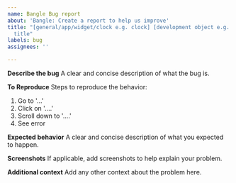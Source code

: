 ```yaml
---
name: Bangle Bug report
about: 'Bangle: Create a report to help us improve'
title: "[general/app/widget/clock e.g. clock] [development object e.g. antonclock]
  title"
labels: bug
assignees: ''

---
```


**Describe the bug**
A clear and concise description of what the bug is.

**To Reproduce**
Steps to reproduce the behavior:
1. Go to '...'
2. Click on '....'
3. Scroll down to '....'
4. See error

**Expected behavior**
A clear and concise description of what you expected to happen.

**Screenshots**
If applicable, add screenshots to help explain your problem.

**Additional context**
Add any other context about the problem here.
